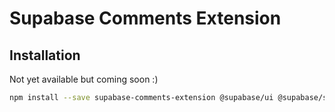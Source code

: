 # Supabase Comments Extension

## Installation

Not yet available but coming soon :)

```bash
npm install --save supabase-comments-extension @supabase/ui @supabase/supabase-js react-query
```
